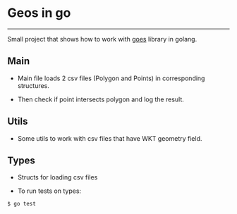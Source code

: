 # Geos in go 
_______________________ 

Small project that shows how to work with [goes](https://github.com/libgeos/geos) library in golang.

## Main

* Main file loads 2 csv files (Polygon and Points) in corresponding structures.

* Then check if point intersects polygon and log the result.

## Utils

* Some utils to work with csv files that have WKT geometry field.

## Types
* Structs for loading csv files

* To run tests on types:

```bash
$ go test
```
